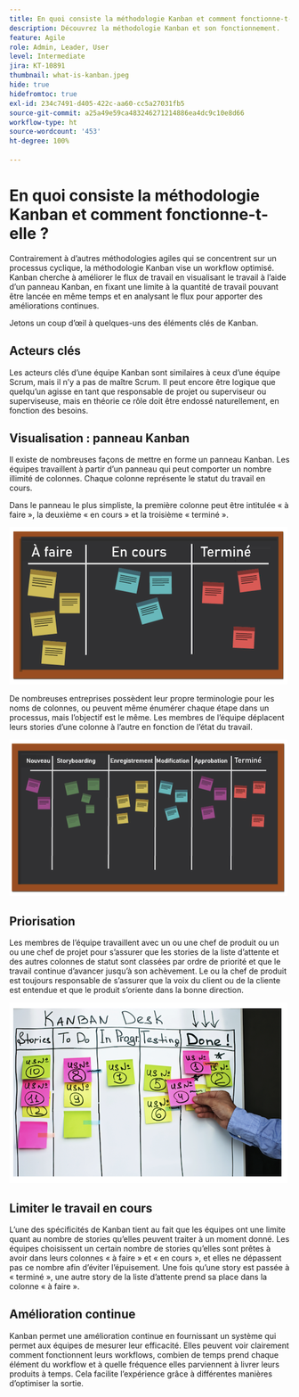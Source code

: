 ```yaml
---
title: En quoi consiste la méthodologie Kanban et comment fonctionne-t-elle ?
description: Découvrez la méthodologie Kanban et son fonctionnement.
feature: Agile
role: Admin, Leader, User
level: Intermediate
jira: KT-10891
thumbnail: what-is-kanban.jpeg
hide: true
hidefromtoc: true
exl-id: 234c7491-d405-422c-aa60-cc5a27031fb5
source-git-commit: a25a49e59ca483246271214886ea4dc9c10e8d66
workflow-type: ht
source-wordcount: '453'
ht-degree: 100%

---
```


# En quoi consiste la méthodologie Kanban et comment fonctionne-t-elle ?

Contrairement à d’autres méthodologies agiles qui se concentrent sur un processus cyclique, la méthodologie Kanban vise un workflow optimisé. Kanban cherche à améliorer le flux de travail en visualisant le travail à l’aide d’un panneau Kanban, en fixant une limite à la quantité de travail pouvant être lancée en même temps et en analysant le flux pour apporter des améliorations continues.


Jetons un coup d’œil à quelques-uns des éléments clés de Kanban.



## Acteurs clés

Les acteurs clés d’une équipe Kanban sont similaires à ceux d’une équipe Scrum, mais il n’y a pas de maître Scrum. Il peut encore être logique que quelqu’un agisse en tant que responsable de projet ou superviseur ou superviseuse, mais en théorie ce rôle doit être endossé naturellement, en fonction des besoins.

## Visualisation : panneau Kanban

Il existe de nombreuses façons de mettre en forme un panneau Kanban. Les équipes travaillent à partir d’un panneau qui peut comporter un nombre illimité de colonnes. Chaque colonne représente le statut du travail en cours.

Dans le panneau le plus simpliste, la première colonne peut être intitulée « à faire », la deuxième « en cours » et la troisième « terminé ».

![Tableau noir et post-it](assets/agile4-01.png)

De nombreuses entreprises possèdent leur propre terminologie pour les noms de colonnes, ou peuvent même énumérer chaque étape dans un processus, mais l’objectif est le même. Les membres de l’équipe déplacent leurs stories d’une colonne à l’autre en fonction de l’état du travail.

![Tableau noir et post-it](assets/agile4-02.png)

## Priorisation

Les membres de l’équipe travaillent avec un ou une chef de produit ou un ou une chef de projet pour s’assurer que les stories de la liste d’attente et des autres colonnes de statut sont classées par ordre de priorité et que le travail continue d’avancer jusqu’à son achèvement. Le ou la chef de produit est toujours responsable de s’assurer que la voix du client ou de la cliente est entendue et que le produit s’oriente dans la bonne direction.

![Tableau blanc de Kanban](assets/agile4-03.png)

## Limiter le travail en cours

L’une des spécificités de Kanban tient au fait que les équipes ont une limite quant au nombre de stories qu’elles peuvent traiter à un moment donné. Les équipes choisissent un certain nombre de stories qu’elles sont prêtes à avoir dans leurs colonnes « à faire » et « en cours », et elles ne dépassent pas ce nombre afin d’éviter l’épuisement. Une fois qu’une story est passée à « terminé », une autre story de la liste d’attente prend sa place dans la colonne « à faire ».

## Amélioration continue

Kanban permet une amélioration continue en fournissant un système qui permet aux équipes de mesurer leur efficacité. Elles peuvent voir clairement comment fonctionnent leurs workflows, combien de temps prend chaque élément du workflow et à quelle fréquence elles parviennent à livrer leurs produits à temps. Cela facilite l’expérience grâce à différentes manières d’optimiser la sortie.
